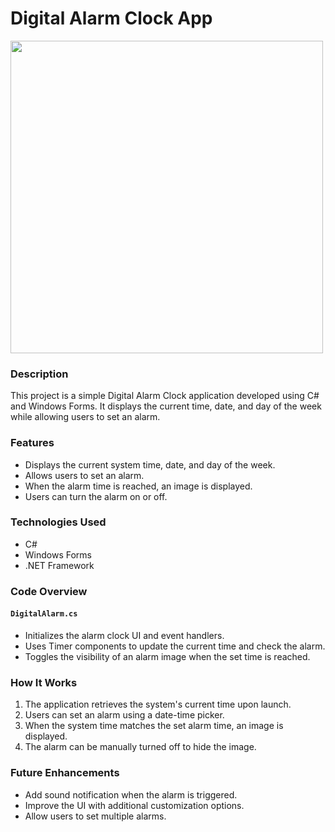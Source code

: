 # Digital Alarm Clock App
<img src="https://github.com/user-attachments/assets/e346e835-4d59-40bb-a291-46be811fe47b" width="500" />

### Description

This project is a simple Digital Alarm Clock application developed using C# and Windows Forms. It displays the current time, date, and day of the week while allowing users to set an alarm.

### Features

- Displays the current system time, date, and day of the week.
- Allows users to set an alarm.
- When the alarm time is reached, an image is displayed.
- Users can turn the alarm on or off.

### Technologies Used

- C#
- Windows Forms
- .NET Framework

### Code Overview

#### `DigitalAlarm.cs`
- Initializes the alarm clock UI and event handlers.
- Uses Timer components to update the current time and check the alarm.
- Toggles the visibility of an alarm image when the set time is reached.

### How It Works

1. The application retrieves the system's current time upon launch.
2. Users can set an alarm using a date-time picker.
3. When the system time matches the set alarm time, an image is displayed.
4. The alarm can be manually turned off to hide the image.

### Future Enhancements

- Add sound notification when the alarm is triggered.
- Improve the UI with additional customization options.
- Allow users to set multiple alarms.
